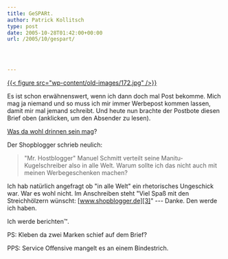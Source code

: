 ```yaml
---
title: GeSPARt.
author: Patrick Kollitsch
type: post
date: 2005-10-28T01:42:00+00:00
url: /2005/10/gespart/




---
```

[{{< figure src="wp-content/old-images/172.jpg" />}}][1]

Es ist schon erwähnenswert, wenn ich dann doch mal Post bekomme. Mich mag ja niemand und so muss ich mir immer Werbepost kommen lassen, damit mir mal jemand schreibt. Und heute nun brachte der Postbote diesen Brief oben (anklicken, um den Absender zu lesen).

[Was da wohl drinnen sein mag][2]?

Der Shopblogger schrieb neulich:

> "Mr. Hostblogger" Manuel Schmitt verteilt seine Manitu-Kugelschreiber also in alle Welt. Warum sollte ich das nicht auch mit meinen Werbegeschenken machen?

Ich hab natürlich angefragt ob "in alle Welt" ein rhetorisches Ungeschick war. War es wohl nicht. Im Anschreiben steht "Viel Spaß mit den Streichhölzern wünscht: [www.shopblogger.de][3]" --- Danke. Den werde ich haben.

Ich werde berichten&trade;.

PS: Kleben da zwei Marken schief auf dem Brief?

PPS: Service Offensive mangelt es an einem Bindestrich.

 [1]: /images/171.jpg
 [2]: http://www.shopblogger.de/blog/archives/2117-Streichhoelzer-und-Kugelschreiber.html
 [3]: http://www.shopblogger.de
